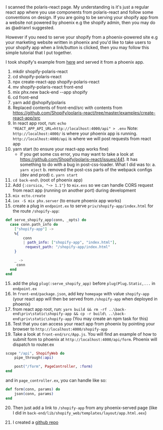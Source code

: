 I scanned the polaris-react page. My understanding is it's just a regular react app where you use components from polaris-react and follow some conventions on design. If you are going to be serving your shopify app from a website not powered by phoenix e.g the shopify admin, then you may do as @adrianrl suggested.

However if you need to serve your shopify from a phoenix-powered site e.g your marketing website written in phoenix and you'd like to take users to your shopify app when a link/button is clicked, then you may follow this simple tutorial that I put together.

I took shopify's example from [here](https://github.com/Shopify/polaris-react/tree/master/examples/create-react-app) and served it from a phoenix app.

1. mkdir shopify-polaris-react
2. cd shopify-polaris-react
3. npx create-react-app shopify-polaris-react
4. mv shopify-polaris-react front-end
5. mix phx.new back-end --app shopify
6. cd front-end
7. yarn add @shopify/polaris
8. Replaced contents of front-end/src with contents from https://github.com/Shopify/polaris-react/tree/master/examples/create-react-app/src
9. In react app root, run:
   `echo "REACT_APP_API_URL=http://localhost:4000/api" > .env`
   Note: `http://localhost:4000/` is where your phoenix app is running.
   `http://localhost:4000/api` is where we will post requests from react app
10. yarn start (to ensure your react-app works fine)
    - if you get some css error, you may want to take a look at https://github.com/Shopify/polaris-react/issues/441. It has something to do with a bug in post-css-loader. What I did was to:
      a. `yarn eject`
      b. removed the post-css parts of the webpack configs (dev and prod)
      c. `yarn start`
11. `cd back-end\` (root of phoenix app)
12. Add `{:corsica, "~> 1.1"}` to `mix.exs` so we can handle CORS request from react app (running on another port) during development
13. `mix ecto.create`
14. `iex -S mix phx.server` (to ensure phoenix app works)
15. create a plug in `endpoint.ex` to serve `priv/shopify-app/index.html` for the route `/shopify-app`:

```elixir
def serve_shopify_app(conn, _opts) do
  case conn.path_info do
    ["shopify-app"] ->
	%{
		conn
		| path_info: ["shopify-app", "index.html"],
		 request_path: "/shopify-app/index.html"
	}

    _ ->
     conn
  end
end
```

15. add the plug `plug(:serve_shopify_app)` before `plug(Plug.Static,...` in `endpoint.ex`
16. In `front-end/package.json`, add key `homepage` with value `shopify-app` (your react app will then be served from `/shopify-app` when deployed in phoenix)
17. from react app root, run:
    `yarn build && rm -rf ..\back-end\priv\static\shopify-app && cp -r build\ ..\back-end\priv\static\shopify-app`
    (You may create an npm task for this)
18. Test that you can access your react app from phoenix by pointing your browser to `http://localhost:4000/shopify-app`
19. Take a look at `front-end/src/App.js`. You will find an example of how to submit form to phoenix at `http://localhost:4000/api/form`. Phoenix will dispatch to router.ex

```elixir
scope "/api", ShopifyWeb do
    pipe_through(:api)

    post("/form", PageController, :form)
end
```

and in `page_controller.ex`, you can handle like so:

```elixir
def form(conn, params) do
    json(conn, params)
end
```

20. Then just add a link to `/shopify-app` from any phoenix-served page (like I did in `back-end/lib/shopify_web/templates/layout/app.html.eex`)

21. I created a [github repo](https://github.com/samba6/shopify-polaris-react)
